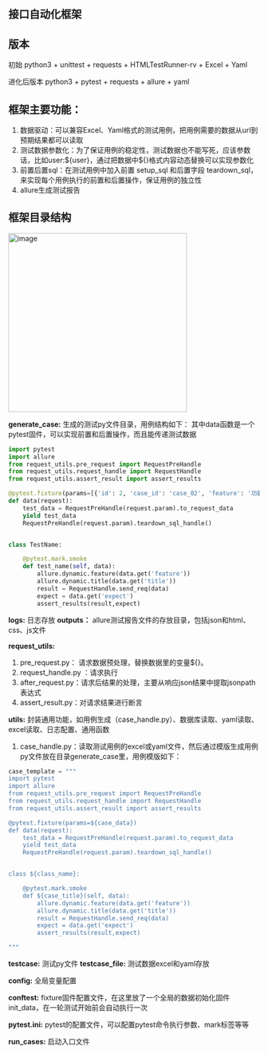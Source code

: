 ## 接口自动化框架

## 版本
初始
python3 + unittest + requests + HTMLTestRunner-rv + Excel + Yaml

进化后版本
python3 + pytest + requests + allure + yaml

## 框架主要功能：
1. 数据驱动：可以兼容Excel、Yaml格式的测试用例，把用例需要的数据从url到预期结果都可以读取
2. 测试数据参数化：为了保证用例的稳定性，测试数据也不能写死，应该参数话，比如user:\${user}，通过把数据中\${}格式内容动态替换可以实现参数化
3. 前置后置sql：在测试用例中加入前置  setup_sql 和后置字段   teardown_sql，来实现每个用例执行的前置和后置操作，保证用例的独立性
4. allure生成测试报告


## 框架目录结构
<img width="358" alt="image" src="https://user-images.githubusercontent.com/33419999/206701049-6858e733-3808-4dd8-9c6e-f5a8b06f2417.png">

**generate_case:**
生成的测试py文件目录，用例结构如下：
其中data函数是一个pytest固件，可以实现前置和后置操作，而且能传递测试数据

```python
import pytest
import allure
from request_utils.pre_request import RequestPreHandle
from request_utils.request_handle import RequestHandle
from request_utils.assert_result import assert_results

@pytest.fixture(params=[{'id': 2, 'case_id': 'case_02', 'feature': '功能', 'title': '标题', 'url': '/api/test', 'method': 'GET', 'headers': None, 'cookies': '', 'data_type': 'params', 'data': "{'plan': '${plan}'}", 'expect': "{'eq': {'$.code': 0}}"}])
def data(request):
    test_data = RequestPreHandle(request.param).to_request_data
    yield test_data
    RequestPreHandle(request.param).teardown_sql_handle()


class TestName:

    @pytest.mark.smoke
    def test_name(self, data):
        allure.dynamic.feature(data.get('feature'))
        allure.dynamic.title(data.get('title'))
        result = RequestHandle.send_req(data)
        expect = data.get('expect')
        assert_results(result,expect)
```

**logs:**
日志存放
**outputs：**
allure测试报告文件的存放目录，包括json和html、css、js文件

**request_utils:** 
 1. pre_request.py： 请求数据预处理，替换数据里的变量\${}。
 2. request_handle.py ：请求执行
 3. after_request.py：请求后结果的处理，主要从响应json结果中提取jsonpath表达式
 4. assert_result.py：对请求结果进行断言


**utils:** 
封装通用功能，如用例生成（case_handle.py）、数据库读取、yaml读取、excel读取、日志配置、通用函数

 1. case_handle.py：读取测试用例的excel或yaml文件，然后通过模版生成用例py文件放在目录generate_case里，用例模版如下：
```python
case_template = """
import pytest
import allure
from request_utils.pre_request import RequestPreHandle
from request_utils.request_handle import RequestHandle
from request_utils.assert_result import assert_results

@pytest.fixture(params=${case_data})
def data(request):
    test_data = RequestPreHandle(request.param).to_request_data
    yield test_data
    RequestPreHandle(request.param).teardown_sql_handle()


class ${class_name}:

    @pytest.mark.smoke
    def ${case_title}(self, data):
        allure.dynamic.feature(data.get('feature'))
        allure.dynamic.title(data.get('title'))
        result = RequestHandle.send_req(data)
        expect = data.get('expect')
        assert_results(result,expect)

"""
```

**testcase:** 
测试py文件
**testcase_file:** 
测试数据excel和yaml存放

**config:**
全局变量配置

**conftest:**
fixture固件配置文件，在这里放了一个全局的数据初始化固件init_data，在一轮测试开始前会自动执行一次

**pytest.ini:**
pytest的配置文件，可以配置pytest命令执行参数、mark标签等等

**run_cases:**
启动入口文件

